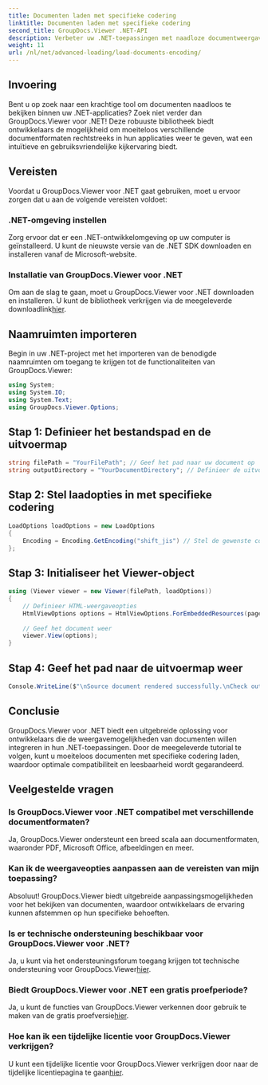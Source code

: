 ```yaml
---
title: Documenten laden met specifieke codering
linktitle: Documenten laden met specifieke codering
second_title: GroupDocs.Viewer .NET-API
description: Verbeter uw .NET-toepassingen met naadloze documentweergave met GroupDocs.Viewer voor .NET. Laad moeiteloos documenten met specifieke codering en pas de kijkervaring aan.
weight: 11
url: /nl/net/advanced-loading/load-documents-encoding/
---
```

## Invoering
Bent u op zoek naar een krachtige tool om documenten naadloos te bekijken binnen uw .NET-applicaties? Zoek niet verder dan GroupDocs.Viewer voor .NET! Deze robuuste bibliotheek biedt ontwikkelaars de mogelijkheid om moeiteloos verschillende documentformaten rechtstreeks in hun applicaties weer te geven, wat een intuïtieve en gebruiksvriendelijke kijkervaring biedt.
## Vereisten
Voordat u GroupDocs.Viewer voor .NET gaat gebruiken, moet u ervoor zorgen dat u aan de volgende vereisten voldoet:
### .NET-omgeving instellen
Zorg ervoor dat er een .NET-ontwikkelomgeving op uw computer is geïnstalleerd. U kunt de nieuwste versie van de .NET SDK downloaden en installeren vanaf de Microsoft-website.
### Installatie van GroupDocs.Viewer voor .NET
 Om aan de slag te gaan, moet u GroupDocs.Viewer voor .NET downloaden en installeren. U kunt de bibliotheek verkrijgen via de meegeleverde downloadlink[hier](https://releases.groupdocs.com/viewer/net/).

## Naamruimten importeren
Begin in uw .NET-project met het importeren van de benodigde naamruimten om toegang te krijgen tot de functionaliteiten van GroupDocs.Viewer:
```csharp
using System;
using System.IO;
using System.Text;
using GroupDocs.Viewer.Options;
```

## Stap 1: Definieer het bestandspad en de uitvoermap
```csharp
string filePath = "YourFilePath"; // Geef het pad naar uw document op
string outputDirectory = "YourDocumentDirectory"; // Definieer de uitvoermap voor gerenderde pagina's
```
## Stap 2: Stel laadopties in met specifieke codering
```csharp
LoadOptions loadOptions = new LoadOptions
{
    Encoding = Encoding.GetEncoding("shift_jis") // Stel de gewenste codering in (bijvoorbeeld shift_jis)
};
```
## Stap 3: Initialiseer het Viewer-object
```csharp
using (Viewer viewer = new Viewer(filePath, loadOptions))
{
    // Definieer HTML-weergaveopties
    HtmlViewOptions options = HtmlViewOptions.ForEmbeddedResources(pageFilePathFormat);
    
    // Geef het document weer
    viewer.View(options);
}
```
## Stap 4: Geef het pad naar de uitvoermap weer
```csharp
Console.WriteLine($"\nSource document rendered successfully.\nCheck output in {outputDirectory}.");
```

## Conclusie
GroupDocs.Viewer voor .NET biedt een uitgebreide oplossing voor ontwikkelaars die de weergavemogelijkheden van documenten willen integreren in hun .NET-toepassingen. Door de meegeleverde tutorial te volgen, kunt u moeiteloos documenten met specifieke codering laden, waardoor optimale compatibiliteit en leesbaarheid wordt gegarandeerd.
## Veelgestelde vragen
### Is GroupDocs.Viewer voor .NET compatibel met verschillende documentformaten?
Ja, GroupDocs.Viewer ondersteunt een breed scala aan documentformaten, waaronder PDF, Microsoft Office, afbeeldingen en meer.
### Kan ik de weergaveopties aanpassen aan de vereisten van mijn toepassing?
Absoluut! GroupDocs.Viewer biedt uitgebreide aanpassingsmogelijkheden voor het bekijken van documenten, waardoor ontwikkelaars de ervaring kunnen afstemmen op hun specifieke behoeften.
### Is er technische ondersteuning beschikbaar voor GroupDocs.Viewer voor .NET?
 Ja, u kunt via het ondersteuningsforum toegang krijgen tot technische ondersteuning voor GroupDocs.Viewer[hier](https://forum.groupdocs.com/c/viewer/9).
### Biedt GroupDocs.Viewer voor .NET een gratis proefperiode?
Ja, u kunt de functies van GroupDocs.Viewer verkennen door gebruik te maken van de gratis proefversie[hier](https://releases.groupdocs.com/).
### Hoe kan ik een tijdelijke licentie voor GroupDocs.Viewer verkrijgen?
 U kunt een tijdelijke licentie voor GroupDocs.Viewer verkrijgen door naar de tijdelijke licentiepagina te gaan[hier](https://purchase.groupdocs.com/temporary-license/).